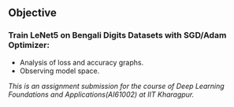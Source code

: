 
## Objective
### Train LeNet5 on Bengali Digits Datasets with SGD/Adam Optimizer:
  * Analysis of loss and accuracy graphs.
  * Observing model space.
  
 *This is an assignment submission for the course of Deep Learning Foundations and Applications(AI61002) at IIT Kharagpur.*


